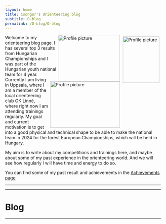 ```yaml
---
layout: home
title: Csongor's Orienteering blog  
subtitle: O-blog
permalink: /O-blog/O-blog
---
```


<img style="float: right; margin: 5px 5px;" src="https://lh3.googleusercontent.com/xXHmgM9kE1qCPNJJiremPldgLqSIM1U1OjeIvwSYRyNn0qe3ca124kxJtVdn8t9Qgitskw1DR-jaat4F0u997_dClCMS4J6wa-j56AtQcfGogl_O5R9Tpqit761LEjxvy9djnYuYxrtbewx7iA9AwXLYps1vQzaK7dpGNw8KRyGqhBz3eJJnVZqbql4EWvWP-jg_pHgXcFI7MYN4WbrvcXmNYOZ4HQ74jOseUerbH8Kw3Ge-Szm0TZtPB0441Q8Wu3SfaYEnOQY5jNgE5kI9vEU7FbfSsydWPffeJHtPFzVX4K11O4RCN5gFqEyH0YOIbHh5FtdEOUtl7Q6u9YUZdoF0aE0O7qb18WQ515EdArd08J9OcZmtkKPoSs20spv1-tX0oUePdAHGhahp1a-IbMpp-vNhHpk5Sc8dZ0wdkYv6NaIPljh-1IqTxC1IdNqv9P-Kn8Ot5_-yAtvxZhtv2MJxSk7ueqYP4tONujtDoIOpN0oXyZSedxVkN7v2bxOvSxekGgrAXjtCamXQKBiUCwh7B0kNNjdi0DsfQkumkkV7rultBFtjyDFtVZuLnlI516451WvLZlvpt1Qb4JuG4xY1aCFQNivN320du2WaxEraLRy2HlbXBFzHsNu-7A7_pTxQohPrRY46CkJCwAVFMcqqZk9Sl7jIBa4VWz2TIZhfHKK9Q6ZDWfq81GoLfDw4O6f9K5NpVf0jG2SAkYx13G6c6L4LglhJ1bSV6Yba_a9Kj3hPA1rV7BOd0B1IcYEU9VpwqDTxDiS5D_eFLV82bRypCU-Z3uW4saToFrBpUIfjxLVTILZgypMtnR5Oah-p2Zafu_t3a0nnmGe7sK05odndVMNLork-kMGrO-TIdF0Knpixc7iPi3uPKEAEBBTBmcLEQsTUPE1pX-vOoWwxgnKqyt8xEaT1sdWp5R4LrJVwA00LygK-uq6smNeUzLNHpKiJVa-uZhknOcGiNNeMOoGchBKulR9ZT3PX0ND7jInbFd2xf6XqQvKF3W47soHYUG2w0TpdJOvcoQXtwdJIFTHot_myRt9IYjxWLHM1_gDx_os4a3BzshaWQfqKdA=w595-h893-s-no?authuser=0" alt="Profile picture" width="118" height="150">

<img style="float: right; margin: 0px 5px;" src="https://lh3.googleusercontent.com/pw/AJFCJaWqv8X7Rg_fTleBgAkJ-7jGXljNBrKOURwrSvNo4bfRiFpXcCrxO_Ouy3oCSVhcdZVX1aYca_pj21GXFBA3F9SFrfsMIzstp3GZyEs78PSuwdUJ2QZoMpIjSUJTTIh-JD2FvpiH1zGFxs4u6jKAn_3fyQ=w1190-h893-s-no?authuser=0" alt="Profile picture" width="200" height="150">

<img style="float: right; margin: 0px 5px; " src="/img/cso_linne.JPF" alt="Profile picture" width="225" height="150"> 

Welcome to my orienteering blog page. I has several top 3 results from Hungarian Championships and I was part of the Hungarian youth national team for 4 year. Currently I am living in Uppsala, where I am a member of the local orienteering club OK Linné, where right now I am attending trainings regularly. My goal and current motivation is to get into a good physical and technical shape to be able to make the national team in 2024 for the forest European Championships, which will be held in Hungary.

My aim is to write about my competitions and trainings here, and maybe about some of my past experience in the orienteering world. And we will see how regularly I will have time and energy to do so.

You can find some of my past result and achievements in the [Achievements page]("/O-blog/Achievements")



---
---
# Blog
---